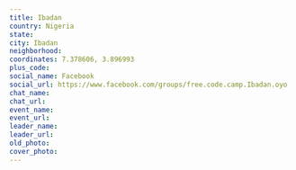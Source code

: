 ```yaml
---
title: Ibadan
country: Nigeria
state: 
city: Ibadan
neighborhood: 
coordinates: 7.378606, 3.896993
plus_code:
social_name: Facebook
social_url: https://www.facebook.com/groups/free.code.camp.Ibadan.oyo
chat_name:
chat_url:
event_name:
event_url:
leader_name:
leader_url:
old_photo: 
cover_photo:
---
```

